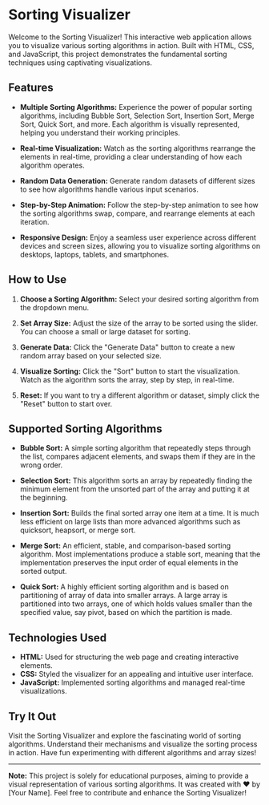 # Sorting Visualizer

Welcome to the Sorting Visualizer! This interactive web application allows you to visualize various sorting algorithms in action. Built with HTML, CSS, and JavaScript, this project demonstrates the fundamental sorting techniques using captivating visualizations.

## Features

- **Multiple Sorting Algorithms:** Experience the power of popular sorting algorithms, including Bubble Sort, Selection Sort, Insertion Sort, Merge Sort, Quick Sort, and more. Each algorithm is visually represented, helping you understand their working principles.
  
- **Real-time Visualization:** Watch as the sorting algorithms rearrange the elements in real-time, providing a clear understanding of how each algorithm operates.

- **Random Data Generation:** Generate random datasets of different sizes to see how algorithms handle various input scenarios.

- **Step-by-Step Animation:** Follow the step-by-step animation to see how the sorting algorithms swap, compare, and rearrange elements at each iteration.

- **Responsive Design:** Enjoy a seamless user experience across different devices and screen sizes, allowing you to visualize sorting algorithms on desktops, laptops, tablets, and smartphones.

## How to Use

1. **Choose a Sorting Algorithm:** Select your desired sorting algorithm from the dropdown menu.

2. **Set Array Size:** Adjust the size of the array to be sorted using the slider. You can choose a small or large dataset for sorting.

3. **Generate Data:** Click the "Generate Data" button to create a new random array based on your selected size.

4. **Visualize Sorting:** Click the "Sort" button to start the visualization. Watch as the algorithm sorts the array, step by step, in real-time.

5. **Reset:** If you want to try a different algorithm or dataset, simply click the "Reset" button to start over.

## Supported Sorting Algorithms

- **Bubble Sort:** A simple sorting algorithm that repeatedly steps through the list, compares adjacent elements, and swaps them if they are in the wrong order.

- **Selection Sort:** This algorithm sorts an array by repeatedly finding the minimum element from the unsorted part of the array and putting it at the beginning.

- **Insertion Sort:** Builds the final sorted array one item at a time. It is much less efficient on large lists than more advanced algorithms such as quicksort, heapsort, or merge sort.

- **Merge Sort:** An efficient, stable, and comparison-based sorting algorithm. Most implementations produce a stable sort, meaning that the implementation preserves the input order of equal elements in the sorted output.

- **Quick Sort:** A highly efficient sorting algorithm and is based on partitioning of array of data into smaller arrays. A large array is partitioned into two arrays, one of which holds values smaller than the specified value, say pivot, based on which the partition is made.

## Technologies Used

- **HTML:** Used for structuring the web page and creating interactive elements.
- **CSS:** Styled the visualizer for an appealing and intuitive user interface.
- **JavaScript:** Implemented sorting algorithms and managed real-time visualizations.

## Try It Out

Visit the Sorting Visualizer and explore the fascinating world of sorting algorithms. Understand their mechanisms and visualize the sorting process in action. Have fun experimenting with different algorithms and array sizes!

---

**Note:** This project is solely for educational purposes, aiming to provide a visual representation of various sorting algorithms. It was created with ❤️ by [Your Name]. Feel free to contribute and enhance the Sorting Visualizer!
